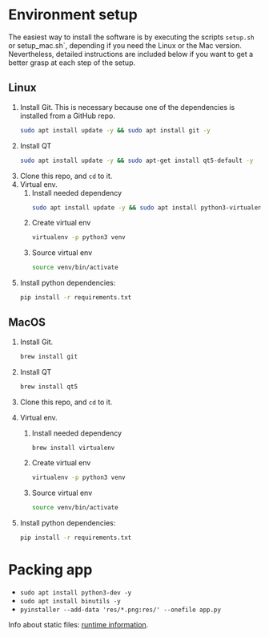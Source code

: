 # Environment setup
The easiest way to install the software is by executing the scripts `setup.sh` or setup_mac.sh`, depending if you need the Linux or the Mac version. Nevertheless, detailed instructions are included below if you want to get a better grasp at each step of the setup.

## Linux

1. Install Git. This is necessary because one of the dependencies is installed from a GitHub repo.
   ```bash
   sudo apt install update -y && sudo apt install git -y
   ```
2. Install QT
   ```bash
   sudo apt install update -y && sudo apt-get install qt5-default -y
   ```
3. Clone this repo, and `cd` to it.
4. Virtual env.
   1. Install needed dependency
      ```bash
      sudo apt install update -y && sudo apt install python3-virtualenv -y
      ```
   2. Create virtual env
      ```bash
      virtualenv -p python3 venv
      ```
   3. Source virtual env
      ```bash
      source venv/bin/activate
      ```
5. Install python dependencies:
   ```bash
   pip install -r requirements.txt
   ```
   
## MacOS

1. Install Git.
   ```bash
   brew install git
   ```
2. Install QT
   ```bash
   brew install qt5
   ```
3. Clone this repo, and `cd` to it.

4. Virtual env.

   1. Install needed dependency
      ```bash
      brew install virtualenv
      ```
      
   2. Create virtual env
      ```bash
      virtualenv -p python3 venv
      ```
      
   3. Source virtual env
      ```bash
      source venv/bin/activate
      ```
      
6. Install python dependencies:
   ```bash
   pip install -r requirements.txt
   ```

# Packing app
- `sudo apt install python3-dev -y`
- `sudo apt install binutils -y`
- `pyinstaller --add-data 'res/*.png:res/' --onefile app.py`

Info about static files: [runtime information](https://pyinstaller.readthedocs.io/en/stable/runtime-information.html).
